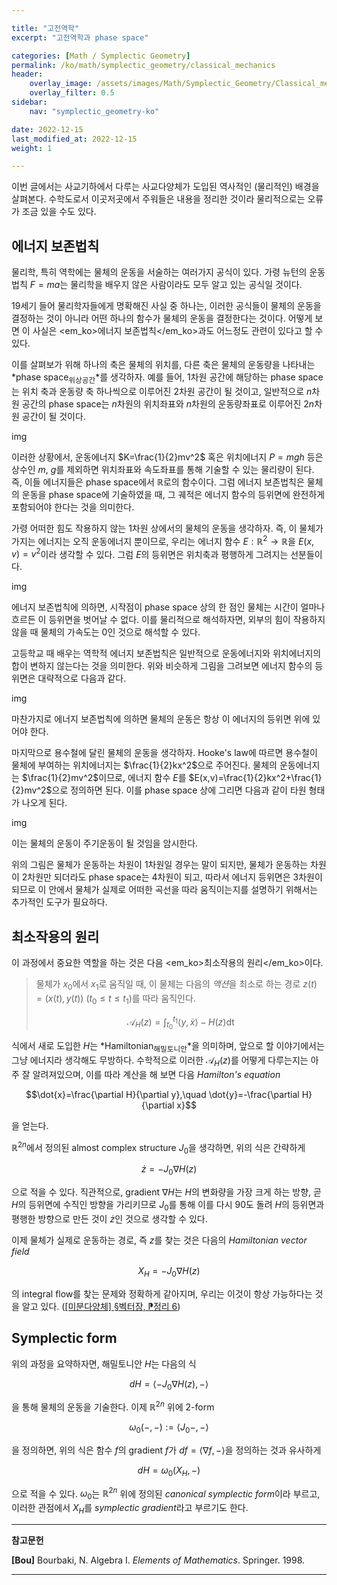 ```yaml
---

title: "고전역학"
excerpt: "고전역학과 phase space"

categories: [Math / Symplectic Geometry]
permalink: /ko/math/symplectic_geometry/classical_mechanics
header:
    overlay_image: /assets/images/Math/Symplectic_Geometry/Classical_mechanics.png
    overlay_filter: 0.5
sidebar: 
    nav: "symplectic_geometry-ko"

date: 2022-12-15
last_modified_at: 2022-12-15
weight: 1

---
```


이번 글에서는 사교기하에서 다루는 사교다양체가 도입된 역사적인 (물리적인) 배경을 살펴본다. 수학도로서 이곳저곳에서 주워들은 내용을 정리한 것이라 물리적으로는 오류가 조금 있을 수도 있다.

## 에너지 보존법칙

물리학, 특히 역학에는 물체의 운동을 서술하는 여러가지 공식이 있다. 가령 뉴턴의 운동법칙 $F=ma$는 물리학을 배우지 않은 사람이라도 모두 알고 있는 공식일 것이다. 

19세기 들어 물리학자들에게 명확해진 사실 중 하나는, 이러한 공식들이 물체의 운동을 결정하는 것이 아니라 어떤 하나의 함수가 물체의 운동을 결정한다는 것이다. 어떻게 보면 이 사실은 <em_ko>에너지 보존법칙</em_ko>과도 어느정도 관련이 있다고 할 수 있다. 

이를 살펴보가 위해 하나의 축은 물체의 위치를, 다른 축은 물체의 운동량을 나타내는 *phase space<sub>위상공간</sub>*를 생각하자.  예를 들어, 1차원 공간에 해당하는 phase space는 위치 축과 운동량 축 하나씩으로 이루어진 2차원 공간이 될 것이고, 일반적으로 $n$차원 공간의 phase space는 $n$차원의 위치좌표와 $n$차원의 운동량좌표로 이루어진 $2n$차원 공간이 될 것이다.

img

이러한 상황에서, 운동에너지 $K=\frac{1}{2}mv^2$ 혹은 위치에너지 $P=mgh$ 등은 상수인 $m$, $g$를 제외하면 위치좌표와 속도좌표를 통해 기술할 수 있는 물리량이 된다. 즉, 이들 에너지들은 phase space에서 $\mathbb{R}$로의 함수이다. 그럼 에너지 보존법칙은 물체의 운동을 phase space에 기술하였을 때, 그 궤적은 에너지 함수의 등위면에 완전하게 포함되어야 한다는 것을 의미한다. 

가령 어떠한 힘도 작용하지 않는 1차원 상에서의 물체의 운동을 생각하자. 즉, 이 물체가 가지는 에너지는 오직 운동에너지 뿐이므로, 우리는 에너지 함수 $E:\mathbb{R}^2\rightarrow\mathbb{R}$을 $E(x,v)=v^2$이라 생각할 수 있다. 그럼 $E$의 등위면은 위치축과 평행하게 그려지는 선분들이다.

img

에너지 보존법칙에 의하면, 시작점이 phase space 상의 한 점인 물체는 시간이 얼마나 흐르든 이 등위면을 벗어날 수 없다. 이를 물리적으로 해석하자면, 외부의 힘이 작용하지 않을 때 물체의 가속도는 0인 것으로 해석할 수 있다.

고등학교 때 배우는 역학적 에너지 보존법칙은 일반적으로 운동에너지와 위치에너지의 합이 변하지 않는다는 것을 의미한다. 위와 비슷하게 그림을 그려보면 에너지 함수의 등위면은 대략적으로 다음과 같다.

img

마찬가지로 에너지 보존법칙에 의하면 물체의 운동은 항상 이 에너지의 등위면 위에 있어야 한다.

마지막으로 용수철에 달린 물체의 운동을 생각하자. Hooke's law에 따르면 용수철이 물체에 부여하는 위치에너지는 $\frac{1}{2}kx^2$으로 주어진다. 물체의 운동에너지는 $\frac{1}{2}mv^2$이므로, 에너지 함수 $E$를 $E(x,v)=\frac{1}{2}kx^2+\frac{1}{2}mv^2$으로 정의하면 된다. 이를 phase space 상에 그리면 다음과 같이 타원 형태가 나오게 된다.

img

이는 물체의 운동이 주기운동이 될 것임을 암시한다.

위의 그림은 물체가 운동하는 차원이 1차원일 경우는 말이 되지만, 물체가 운동하는 차원이 2차원만 되더라도 phase space는 4차원이 되고, 따라서 에너지 등위면은 3차원이 되므로 이 안에서 물체가 실제로 어떠한 곡선을 따라 움직이는지를 설명하기 위해서는 추가적인 도구가 필요하다. 

## 최소작용의 원리

이 과정에서 중요한 역할을 하는 것은 다음 <em_ko>최소작용의 원리</em_ko>이다.

> 물체가 $x_0$에서 $x_1$로 움직일 때, 이 물체는 다음의 *액션*을 최소로 하는 경로 $z(t)=(x(t),y(t))$ ($t_0\leq t\leq t_1$)를 따라 움직인다.
> 
> $$\mathcal{A}_H(z)=\int_{t_0}^{t_1}\langle y,\dot{x}\rangle-H(z)\mathop{dt}$$

식에서 새로 도입한 $H$는 *Hamiltonian<sub>해밀토니안</sub>*을 의미하며, 앞으로 할 이야기에서는 그냥 에너지라 생각해도 무방하다. 수학적으로 이러한 $\mathcal{A}_H(z)$를 어떻게 다루는지는 아주 잘 알려져있으며, 이를 따라 계산을 해 보면 다음 *Hamilton's equation*

$$\dot{x}=\frac{\partial H}{\partial y},\quad \dot{y}=-\frac{\partial H}{\partial x}$$

을 얻는다.

$\mathbb{R}^{2n}$에서 정의된 almost complex structure $J_0$을 생각하면, 위의 식은 간략하게

$$\dot{z}=-J_0\nabla H(z)$$

으로 적을 수 있다. 직관적으로, gradient $\nabla H$는 $H$의 변화량을 가장 크게 하는 방향, 곧 $H$의 등위면에 수직인 방향을 가리키므로 $J_0$를 통해 이를 다시 90도 돌려 $H$의 등위면과 평행한 방향으로 만든 것이 $\dot{z}$인 것으로 생각할 수 있다. 

이제 물체가 실제로 운동하는 경로, 즉 $z$를 찾는 것은 다음의 *Hamiltonian vector field*

$$X_H=-J_0\nabla H(z)$$

의 integral flow를 찾는 문제와 정확하게 같아지며, 우리는 이것이 항상 가능하다는 것을 알고 있다. ([\[미분다양체\] §벡터장, ⁋정리 6](/ko/math/manifold/vector_fields#thm6))

## Symplectic form

위의 과정을 요약하자면, 해밀토니안 $H$는 다음의 식

$$dH=\langle-J_0\nabla H(z), -\rangle$$

을 통해 물체의 운동을 기술한다. 이제 $\mathbb{R}^{2n}$ 위에 $2$-form

$$\omega_0(-,-):=\langle J_0-, -\rangle$$

을 정의하면, 위의 식은 함수 $f$의 gradient $f$가 $df=\langle \nabla f,-\rangle$을 정의하는 것과 유사하게

$$dH=\omega_0(X_H, -)$$

으로 적을 수 있다. $\omega_0$는 $\mathbb{R}^{2n}$ 위에 정의된 *canonical symplectic form*이라 부르고, 이러한 관점에서 $X_H$를 *symplectic gradient*라고 부르기도 한다.

---

**참고문헌**

**[Bou]** Bourbaki, N. Algebra I. *Elements of Mathematics*. Springer. 1998.  

---

[^1]: 엄밀하게 말하자면 속도에 해당하는 축이 아니라 운동량(momentum)에 해당하는 축이다. 이는 속도가 tangent vector인데 반해, 운동량은 cotangent space의 원소이기 때문이다. 한편, phase space의 한글명은 topological space와 겹치지만 어차피 이 블로그에서는 phase space를 언급할 일이 별로 없다.